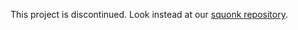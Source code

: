 This project is discontinued. Look instead at our [squonk repository](https://github.com/InformaticsMatters/lac).
